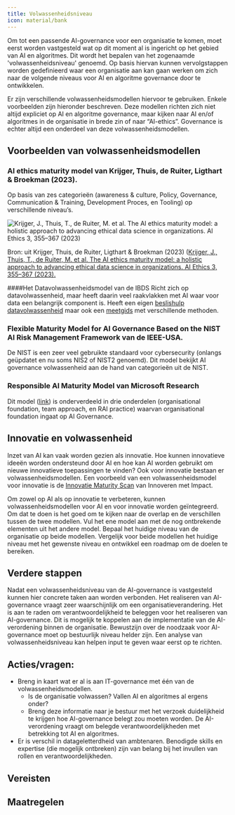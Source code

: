 ```yaml
---
title: Volwassenheidsniveau
icon: material/bank
---
```


Om tot een passende AI-governance voor een organisatie te komen, moet eerst worden vastgesteld wat op dit moment al is ingericht op het gebied van AI en algoritmes. 
Dit wordt het bepalen van het zogenaamde 'volwassenheidsniveau' genoemd. 
Op basis hiervan kunnen vervolgstappen worden gedefinieerd waar een organisatie aan kan gaan werken om zich naar de volgende niveaus voor AI en algoritme governance door te ontwikkelen. 

Er zijn verschillende volwassenheidsmodellen hiervoor te gebruiken. Enkele voorbeelden zijn hieronder beschreven. 
Deze modellen richten zich niet altijd expliciet op AI en algoritme governance, maar kijken naar AI en/of algoritmes in de organisatie in brede zin of naar “AI-ethics”. 
Governance is echter altijd een onderdeel van deze volwassenheidsmodellen.

## Voorbeelden van volwassenheidsmodellen

### AI ethics maturity model van Krijger, Thuis, de Ruiter, Ligthart & Broekman (2023).
Op basis van zes categorieën (awareness & culture, Policy, Governance, Communication & Training, Development Proces, en Tooling) op verschillende niveau’s. 

![Krijger, J., Thuis, T., de Ruiter, M. et al. The AI ethics maturity model: a holistic approach to advancing ethical data science in organizations. AI Ethics 3, 355–367 (2023)](https://github.com/user-attachments/assets/07860cdc-9d6c-46f4-aace-cfcdf71e114d)

Bron: uit Krijger, Thuis, de Ruiter, Ligthart & Broekman (2023) ([Krijger, J., Thuis, T., de Ruiter, M. et al. The AI ethics maturity model: a holistic approach to advancing ethical data science in organizations. AI Ethics 3, 355–367 (2023).](https://link.springer.com/article/10.1007/s43681-022-00228-7)

####Het Datavolwassenheidsmodel van de IBDS
Richt zich op datavolwassenheid, maar heeft daarin veel raakvlakken met AI waar voor data een belangrijk component is. 
Heeft een eigen [beslishulp datavolwassenheid](https://realisatieibds.nl/groups/view/c23ab74c-adb4-424e-917d-773a37968efe/kenniscentrum-van-de-ibds/wiki/view/2447d2a8-6c48-468d-9739-00772688853f/beslishulp-datavolwassenheid) maar ook een [meetgids](https://realisatieibds.nl/page/view/ad94d97c-4d48-443c-aedd-235b2d0ca8b6/wegwijzer-volwassenheidsmodellen) met verschillende methoden.

### Flexible Maturity Model for AI Governance Based on the NIST AI Risk Management Framework van de IEEE-USA.
De NIST is een zeer veel gebruikte standaard voor cybersecurity (onlangs geüpdatet en nu soms NIS2 of NIST2 genoemd). 
Dit model bekijkt AI governance volwassenheid aan de hand van categorieën uit de NIST.

### Responsible AI Maturity Model van Microsoft Research
Dit model ([link](https://www.microsoft.com/en-us/research/publication/responsible-ai-maturity-model/)) is onderverdeeld in drie onderdelen (organisational foundation, team approach, en RAI practice) waarvan organisational foundation ingaat op AI Governance. 

## Innovatie en volwassenheid

Inzet van AI kan vaak worden gezien als innovatie. 
Hoe kunnen innovatieve ideeën worden ondersteund door AI en hoe kan AI worden gebruikt om nieuwe innovatieve toepassingen te vinden? 
Ook voor innovatie bestaan er volwassenheidsmodellen. 
Een voorbeeld van een volwassenheidsmodel voor innovatie is de [Innovatie Maturity Scan](https://www.rijksorganisatieodi.nl/innoveren-met-impact/onze-services/innovatie-maturity-scan) van Innoveren met Impact. 
 
Om zowel op AI als op innovatie te verbeteren, kunnen volwassenheidsmodellen voor AI en voor innovatie worden geïntegreerd. 
Om dat te doen is het goed om te kijken naar de overlap en de verschillen tussen de twee modellen. 
Vul het ene model aan met de nog ontbrekende elementen uit het andere model. 
Bepaal het huidige niveau van de organisatie op beide modellen. 
Vergelijk voor beide modellen het huidige niveau met het gewenste niveau en ontwikkel een roadmap om de doelen te bereiken. 

## Verdere stappen
Nadat een volwassenheidsniveau van de AI-governance is vastgesteld kunnen hier concrete taken aan worden verbonden. 
Het realiseren van AI-governance vraagt zeer waarschijnlijk om een organisatieverandering. 
Het is aan te raden om verantwoordelijkheid te beleggen voor het realiseren van AI-governance. 
Dit is mogelijk te koppelen aan de implementatie van de AI-verordening binnen de organisatie. 
Bewustzijn over de noodzaak voor AI-governance moet op bestuurlijk niveau helder zijn. 
Een analyse van volwassenheidsniveau kan helpen input te geven waar eerst op te richten.

## Acties/vragen:
*	Breng in kaart wat er al is aan IT-governance met één van de volwassenheidsmodellen.
    -	Is de organisatie volwassen? Vallen AI en algoritmes al ergens onder? 
    -	Breng deze informatie naar je bestuur met het verzoek duidelijkheid te krijgen hoe AI-governance belegt zou moeten worden. De AI-verordening vraagt om belegde verantwoordelijkheden met betrekking tot AI en algoritmes.
*	Er is verschil in datageletterdheid van ambtenaren. Benodigde skills en expertise (die mogelijk ontbreken) zijn van belang bij het invullen van rollen en verantwoordelijkheden.

## Vereisten

<!-- list_vereisten_1 bouwblok/governance -->

## Maatregelen

<!-- list_maatregelen_1 bouwblok/governance -->
